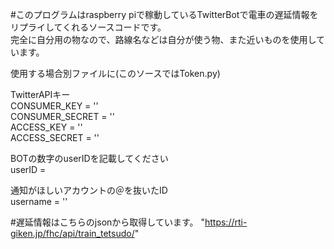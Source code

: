 ﻿#このプログラムはraspberry piで稼動しているTwitterBotで電車の遅延情報をリプライしてくれるソースコードです。  
完全に自分用の物なので、路線名などは自分が使う物、また近いものを使用しています。  

使用する場合別ファイルに(このソースではToken.py)  

TwitterAPIキー  
CONSUMER_KEY = ''   
CONSUMER_SECRET = ''   
ACCESS_KEY = ''  
ACCESS_SECRET = ''  

BOTの数字のuserIDを記載してください  
userID =  

通知がほしいアカウントの＠を抜いたID  
username = ''  


#遅延情報はこちらのjsonから取得しています。 "https://rti-giken.jp/fhc/api/train_tetsudo/"  